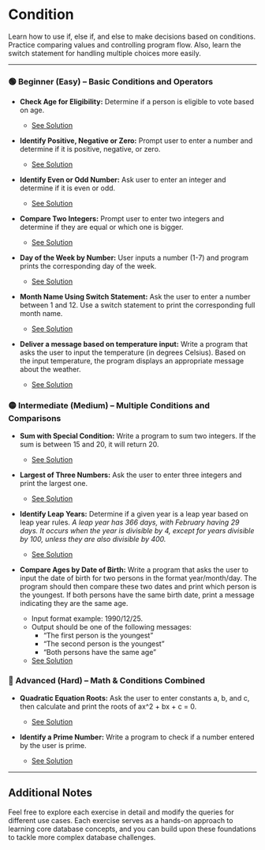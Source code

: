# Condition

Learn how to use if, else if, and else to make decisions based on conditions. Practice comparing values and controlling program flow. Also, learn the switch statement for handling multiple choices more easily.

---

### 🟢 Beginner (Easy) – Basic Conditions and Operators

  * **Check Age for Eligibility:** Determine if a person is eligible to vote based on age.
    * [See Solution](../check_age_eligibility.c)

  * **Identify Positive, Negative or Zero:** Prompt user to enter a number and determine if it is positive, negative, or zero.
    * [See Solution](../identify_number.c)

  * **Identify Even or Odd Number:** Ask user to enter an integer and determine if it is even or odd.
    * [See Solution](../conditions_even_odd.c)

  * **Compare Two Integers:** Prompt user to enter two integers and determine if they are equal or which one is bigger.
    * [See Solution](../conditions_compare_integers.c)

  * **Day of the Week by Number:** User inputs a number (1-7) and program prints the corresponding day of the week.
    * [See Solution](../conditions_day_of_week.c)

  * **Month Name Using Switch Statement:** Ask the user to enter a number between 1 and 12. Use a switch statement to print the corresponding full month name.
    * [See Solution](../switch_month_name.c)

  * **Deliver a message based on temperature input:** Write a program that asks the user to input the temperature (in degrees Celsius). Based on the input temperature, the program displays an appropriate message about the weather.
    * [See Solution](../temperature_message.c)

### 🟡 Intermediate (Medium) – Multiple Conditions and Comparisons

  * **Sum with Special Condition:** Write a program to sum two integers. If the sum is between 15 and 20, it will return 20.
    * [See Solution](../conditions_sum_special.c)

  * **Largest of Three Numbers:** Ask the user to enter three integers and print the largest one.
    * [See Solution](../largest_three_numbers.c)

  * **Identify Leap Years:** Determine if a given year is a leap year based on leap year rules. *A leap year has 366 days, with February having 29 days. It occurs when the year is divisible by 4, except for years divisible by 100, unless they are also divisible by 400.*
    * [See Solution](../identify_leap_year.c)

  * **Compare Ages by Date of Birth:** Write a program that asks the user to input the date of birth for two persons in the format year/month/day. The program should then compare these two dates and print which person is the youngest. If both persons have the same birth date, print a message indicating they are the same age.
      * Input format example: 1990/12/25.
      * Output should be one of the following messages:
        * “The first person is the youngest”
        * “The second person is the youngest”
        * “Both persons have the same age”
    * [See Solution](../compare_ages.c)

### 🔴 Advanced (Hard) – Math & Conditions Combined

  * **Quadratic Equation Roots:** Ask the user to enter constants a, b, and c, then calculate and print the roots of ax^2 + bx + c = 0.
    * [See Solution](../quadratic_equation_roots.c)

  * **Identify a Prime Number:** Write a program to check if a number entered by the user is prime.
    * [See Solution](../identify_prime_number.c)

---

## Additional Notes

Feel free to explore each exercise in detail and modify the queries for different use cases. Each exercise serves as a hands-on approach to learning core database concepts, and you can build upon these foundations to tackle more complex database challenges.